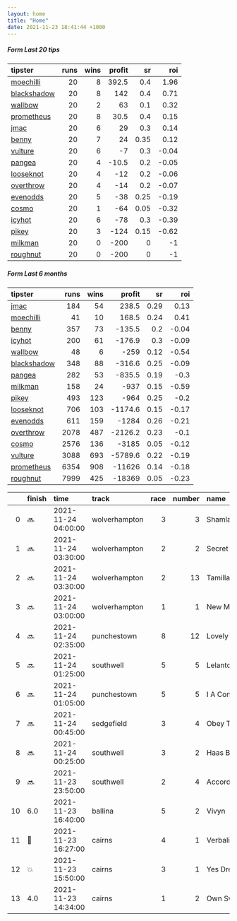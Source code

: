 ```yaml
---   
layout: home  
title: "Home"   
date: 2021-11-23 18:41:44 +1000  
---   
```



##### Form Last 20 tips   

| tipster                                                         |   runs |   wins |   profit |   sr |   roi |
|:----------------------------------------------------------------|-------:|-------:|---------:|-----:|------:|
| [moechilli](https://mrwayneo.github.io/tips/moechilli.html)     |     20 |      8 |    392.5 | 0.4  |  1.96 |
| [blackshadow](https://mrwayneo.github.io/tips/blackshadow.html) |     20 |      8 |    142   | 0.4  |  0.71 |
| [wallbow](https://mrwayneo.github.io/tips/wallbow.html)         |     20 |      2 |     63   | 0.1  |  0.32 |
| [prometheus](https://mrwayneo.github.io/tips/prometheus.html)   |     20 |      8 |     30.5 | 0.4  |  0.15 |
| [jmac](https://mrwayneo.github.io/tips/jmac.html)               |     20 |      6 |     29   | 0.3  |  0.14 |
| [benny](https://mrwayneo.github.io/tips/benny.html)             |     20 |      7 |     24   | 0.35 |  0.12 |
| [vulture](https://mrwayneo.github.io/tips/vulture.html)         |     20 |      6 |     -7   | 0.3  | -0.04 |
| [pangea](https://mrwayneo.github.io/tips/pangea.html)           |     20 |      4 |    -10.5 | 0.2  | -0.05 |
| [looseknot](https://mrwayneo.github.io/tips/looseknot.html)     |     20 |      4 |    -12   | 0.2  | -0.06 |
| [overthrow](https://mrwayneo.github.io/tips/overthrow.html)     |     20 |      4 |    -14   | 0.2  | -0.07 |
| [evenodds](https://mrwayneo.github.io/tips/evenodds.html)       |     20 |      5 |    -38   | 0.25 | -0.19 |
| [cosmo](https://mrwayneo.github.io/tips/cosmo.html)             |     20 |      1 |    -64   | 0.05 | -0.32 |
| [icyhot](https://mrwayneo.github.io/tips/icyhot.html)           |     20 |      6 |    -78   | 0.3  | -0.39 |
| [pikey](https://mrwayneo.github.io/tips/pikey.html)             |     20 |      3 |   -124   | 0.15 | -0.62 |
| [milkman](https://mrwayneo.github.io/tips/milkman.html)         |     20 |      0 |   -200   | 0    | -1    |
| [roughnut](https://mrwayneo.github.io/tips/roughnut.html)       |     20 |      0 |   -200   | 0    | -1    |

##### Form Last 6 months   

| tipster                                                         |   runs |   wins |   profit |   sr |   roi |
|:----------------------------------------------------------------|-------:|-------:|---------:|-----:|------:|
| [jmac](https://mrwayneo.github.io/tips/jmac.html)               |    184 |     54 |    238.5 | 0.29 |  0.13 |
| [moechilli](https://mrwayneo.github.io/tips/moechilli.html)     |     41 |     10 |    168.5 | 0.24 |  0.41 |
| [benny](https://mrwayneo.github.io/tips/benny.html)             |    357 |     73 |   -135.5 | 0.2  | -0.04 |
| [icyhot](https://mrwayneo.github.io/tips/icyhot.html)           |    200 |     61 |   -176.9 | 0.3  | -0.09 |
| [wallbow](https://mrwayneo.github.io/tips/wallbow.html)         |     48 |      6 |   -259   | 0.12 | -0.54 |
| [blackshadow](https://mrwayneo.github.io/tips/blackshadow.html) |    348 |     88 |   -316.6 | 0.25 | -0.09 |
| [pangea](https://mrwayneo.github.io/tips/pangea.html)           |    282 |     53 |   -835.5 | 0.19 | -0.3  |
| [milkman](https://mrwayneo.github.io/tips/milkman.html)         |    158 |     24 |   -937   | 0.15 | -0.59 |
| [pikey](https://mrwayneo.github.io/tips/pikey.html)             |    493 |    123 |   -964   | 0.25 | -0.2  |
| [looseknot](https://mrwayneo.github.io/tips/looseknot.html)     |    706 |    103 |  -1174.6 | 0.15 | -0.17 |
| [evenodds](https://mrwayneo.github.io/tips/evenodds.html)       |    611 |    159 |  -1284   | 0.26 | -0.21 |
| [overthrow](https://mrwayneo.github.io/tips/overthrow.html)     |   2078 |    487 |  -2126.2 | 0.23 | -0.1  |
| [cosmo](https://mrwayneo.github.io/tips/cosmo.html)             |   2576 |    136 |  -3185   | 0.05 | -0.12 |
| [vulture](https://mrwayneo.github.io/tips/vulture.html)         |   3088 |    693 |  -5789.6 | 0.22 | -0.19 |
| [prometheus](https://mrwayneo.github.io/tips/prometheus.html)   |   6354 |    908 | -11626   | 0.14 | -0.18 |
| [roughnut](https://mrwayneo.github.io/tips/roughnut.html)       |   7999 |    425 | -18369   | 0.05 | -0.23 |

|    | finish            | time                | track         |   race |   number | name            |   odds | tipster            |
|---:|:------------------|:--------------------|:--------------|-------:|---------:|:----------------|-------:|:-------------------|
|  0 | :soon:            | 2021-11-24 04:00:00 | wolverhampton |      3 |        3 | Shamlaan        |    3.5 | vulture            |
|  1 | :soon:            | 2021-11-24 03:30:00 | wolverhampton |      2 |        2 | Secret Image    |    4.6 | vulture,milkman    |
|  2 | :soon:            | 2021-11-24 03:30:00 | wolverhampton |      2 |       13 | Tamilla         |    7.5 | looseknot          |
|  3 | :soon:            | 2021-11-24 03:00:00 | wolverhampton |      1 |        1 | New Mission     |    3   | vulture            |
|  4 | :soon:            | 2021-11-24 02:35:00 | punchestown   |      8 |       12 | Lovely Moon     |    6.5 | looseknot          |
|  5 | :soon:            | 2021-11-24 01:25:00 | southwell     |      5 |        5 | Lelantos        |    2.4 | overthrow          |
|  6 | :soon:            | 2021-11-24 01:05:00 | punchestown   |      5 |        5 | I A Connect     |    5.5 | looseknot          |
|  7 | :soon:            | 2021-11-24 00:45:00 | sedgefield    |      3 |        4 | Obey The Rules  |    2.1 | vulture            |
|  8 | :soon:            | 2021-11-24 00:25:00 | southwell     |      3 |        2 | Haas Boy        |    5.5 | looseknot          |
|  9 | :soon:            | 2021-11-23 23:50:00 | southwell     |      2 |        4 | Accordingtogino |    5.5 | overthrow          |
| 10 | 6.0               | 2021-11-23 16:40:00 | ballina       |      5 |        2 | Vivyn           |    1.6 | evenodds,overthrow |
| 11 | :2nd_place_medal: | 2021-11-23 16:27:00 | cairns        |      4 |        1 | Verbalizer      |    2.3 | benny,icyhot       |
| 12 | :boom:            | 2021-11-23 15:50:00 | cairns        |      3 |        1 | Yes Dream       |    1.3 | evenodds,milkman   |
| 13 | 4.0               | 2021-11-23 14:34:00 | cairns        |      1 |        2 | Own Sweet Way   |    2.7 | vulture,pangea     |